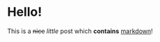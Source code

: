 # Hello!

This is a ~~nice~~ *little* post which **contains** [markdown](https://daringfireball.net/projects/markdown/syntax)!
